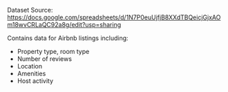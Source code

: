 Dataset Source:
https://docs.google.com/spreadsheets/d/1N7P0euUjfjB8XXdTBQeicjGjxAOm18wvCRLaQC92a8g/edit?usp=sharing

Contains data for Airbnb listings including:
- Property type, room type
- Number of reviews
- Location
- Amenities
- Host activity
